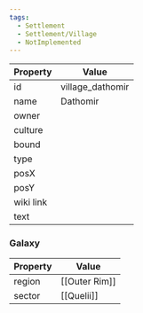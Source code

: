 ```yaml
---
tags:
  - Settlement
  - Settlement/Village
  - NotImplemented
---
```


| Property  | Value            |
| --------- | ---------------- |
| id        | village_dathomir |
| name      | Dathomir         |
| owner     |                  |
| culture   |                  |
| bound     |                  |
| type      |                  |
| posX      |                  |
| posY      |                  |
| wiki link |                  |
| text      |                  |

### Galaxy
| Property | Value         |
| -------- | ------------- |
| region   | [[Outer Rim]] |
| sector   | [[Quelii]]    |
